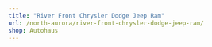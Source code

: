 ```yaml
---
title: "River Front Chrysler Dodge Jeep Ram"
url: /north-aurora/river-front-chrysler-dodge-jeep-ram/
shop: Autohaus
---
```

